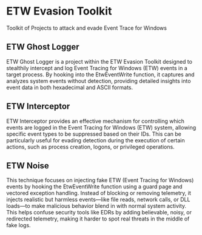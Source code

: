 # ETW Evasion Toolkit
Toolkit of Projects to attack and evade Event Trace for Windows

## ETW Ghost Logger

ETW Ghost Logger is a project within the ETW Evasion Toolkit designed to stealthily intercept and log Event Tracing for Windows (ETW) events in a target process. By hooking into the EtwEventWrite function, it captures and analyzes system events without detection, providing detailed insights into event data in both hexadecimal and ASCII formats.

## ETW Interceptor

ETW Interceptor provides an effective mechanism for controlling which events are logged in the Event Tracing for Windows (ETW) system, allowing specific event types to be suppressed based on their IDs. This can be particularly useful for evading detection during the execution of certain actions, such as process creation, logons, or privileged operations.

## ETW Noise

This technique focuses on injecting fake ETW (Event Tracing for Windows) events by hooking the EtwEventWrite function using a guard page and vectored exception handling. Instead of blocking or removing telemetry, it injects realistic but harmless events—like file reads, network calls, or DLL loads—to make malicious behavior blend in with normal system activity. This helps confuse security tools like EDRs by adding believable, noisy, or redirected telemetry, making it harder to spot real threats in the middle of fake logs.





